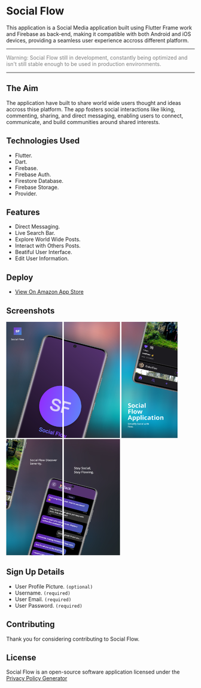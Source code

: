 # Social Flow

This application is a Social Media application built using Flutter Frame work and Firebase as back-end, making it compatible with both Android and iOS devices, providing a seamless user experience accross different platform.

---

<span style="color:grey">Warning: Social Flow still in development, constantly being optimized and isn't still stable enough to be used in production environments.</span>

---

## The Aim

The application have built to share world wide users thought and ideas accross thise platform. The app fosters social interactions like liking, commenting, sharing, and direct messaging, enabling users to connect, communicate, and build communities around shared interests.

## Technologies Used

- Flutter.
- Dart.
- Firebase.
- Firebase Auth.
- Firestore Database.
- Firebase Storage.
- Provider.

## Features

- Direct Messaging.
- Live Search Bar.
- Explore World Wide Posts.
- Interact with Others Posts.
- Beatiful User Interface.
- Edit User Information.

## Deploy

- [View On Amazon App Store](https://www.amazon.com/gp/product/B0CLKVSJYX)


## Screenshots

<img src="Hotpot0.png" alt="Screenshot 1" width="150" height="310"> <img src="Hotpot1.png" alt="Screenshot 2" width="150" height="310">
<img src="Hotpot2.png" alt="Screenshot 3" width="150" height="310"> <img src="Hotpot3.png" alt="Screenshot 4" width="150" height="310">
<img src="Hotpot4.png" alt="Screenshot 5" width="150" height="310">

## Sign Up Details

- User Profile Picture. `(optional)`
- Username. `(required)`
- User Email. `(required)`
- User Password. `(required)`

## Contributing

Thank you for considering contributing to Social Flow.

## License

Social Flow is an open-source software application licensed under the [Privacy Policy Generator](https://www.freeprivacypolicy.com/live/c331680f-dc56-4218-a4b5-1bf51c915562)


